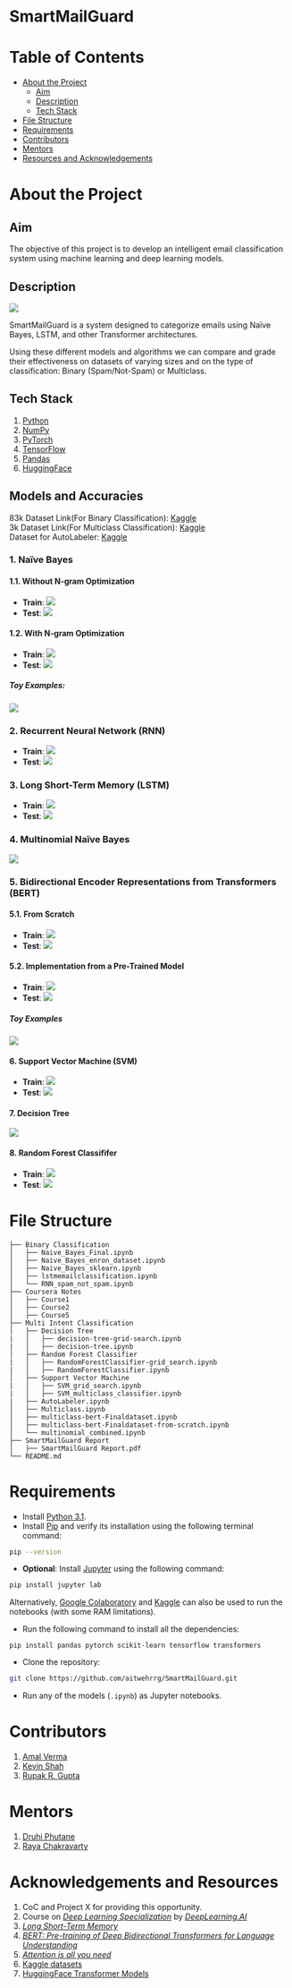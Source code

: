 # SmartMailGuard
# Table of Contents

- [About the Project](#about-the-project)
	- [Aim](#aim)
	- [Description](#description)
	- [Tech Stack](#tech-stack)
- [File Structure](#file-structure)
- [Requirements](#requirements)
- [Contributors](#contributors)
- [Mentors](#mentors)
- [Resources and Acknowledgements](#resources-and-acknowledgements)

# About the Project
## Aim

The objective of this project is to develop an intelligent email classification system using machine learning and deep learning models.

## Description

![](https://lh7-rt.googleusercontent.com/slidesz/AGV_vUdxr1hA556P3LyHXsHQAl0342btIbEHKfXUm5Ubr-SoGkIzortajR-8X9fCmn4aj1TznMczbVZ_XSVMs2elTKZQPzK67FTMjjST7XrsP10E9jGOtIRhrnO4At1C5Zgr443GIqhYhcuhYD0aqGTjmqE6-K12QZFT=s2048?key=9e3EFz_MWWXAqOMHKU1kTg)

SmartMailGuard is a system designed to categorize emails using Naïve Bayes, LSTM, and other Transformer architectures.

Using these different models and algorithms we can compare and grade their effectiveness on datasets of varying sizes and on the type of classification: Binary (Spam/Not-Spam) or Multiclass.

## Tech Stack

1. [Python](https://www.python.org/)
2. [NumPy](https://numpy.org/)
3. [PyTorch](https://pytorch.org/)
4. [TensorFlow](https://www.tensorflow.org/)
5. [Pandas](https://pandas.pydata.org/)
6. [HuggingFace](https://huggingface.co/)

## Models and Accuracies

83k Dataset Link(For Binary Classification): [Kaggle](https://www.kaggle.com/datasets/amalverma27/email-classification-dataset)<br>
3k Dataset Link(For Multiclass Classification): [Kaggle](https://www.kaggle.com/datasets/kevinzb56/final-combined)<br>
Dataset for AutoLabeler: [Kaggle](https://www.kaggle.com/datasets/amalverma27/multiclass-mail)

### 1. Naïve Bayes

#### 1.1. Without N-gram Optimization

- **Train**: ![](https://lh7-rt.googleusercontent.com/slidesz/AGV_vUdJZsgFPekxGzclL-KIvdHIZosz1ktyQjjNMKNg777uFzh_wA0avgpLH-CLKlF-qx15qZp7Tsdt9ApxKaWxELtXUlI7WVCH3hLNMpuinMAOAL-g7IAvilD3-fBNl2sHhVxHkleDXTO-IbD2hO-6lNO0yvPa7Ho=s2048?key=9e3EFz_MWWXAqOMHKU1kTg)
- **Test**: ![](https://lh7-rt.googleusercontent.com/slidesz/AGV_vUewwS3U92Kx_kuNhMcr-E0ks6-H5ZgNnX_E9c5k-0N8JMQF2PmYi0gKo9_RFqUhdIGg9HT2uwYT-J9AM-WUSEVqxo8eE4kAP7sXKkZHWyI_0bXC7F3TVtreOhzQy7lNEK4t-b2zWunkwwePC1vNAwH2C9W6GxZU=s2048?key=9e3EFz_MWWXAqOMHKU1kTg)
#### 1.2. With N-gram Optimization

- **Train**: ![](https://lh7-rt.googleusercontent.com/slidesz/AGV_vUcZj2F_xHOylMKHed0kUZ3_mXcc8j84lLTofpKX7TWn3P55ClWK6vcJbw81Fe2tvDd87CPCQG2ViJBtIN9U0gSBzfzxF73ebgvksCJ4mJUAzqjxHM3PIc41yqV9AxhRCDxAVQJ9_9-D765hFz4uj0BXV6vBNSWb=s2048?key=9e3EFz_MWWXAqOMHKU1kTg)
- **Test**: ![](https://lh7-rt.googleusercontent.com/slidesz/AGV_vUfzEcodN5Dxl2MmoyDF1J0viqglHNCfcA6Ki7-eX4354iOvOYxCYheNc_cIu9ANzciuTrMW176Indad_exFuov4tCTUhasX16mDMfGubziNiR1-AL4d1sSNg0sEN2OiTEI2LYy78ngOOeFIkNOZtjuivEk-9-lz=s2048?key=9e3EFz_MWWXAqOMHKU1kTg)

##### Toy Examples:

![](https://lh7-rt.googleusercontent.com/slidesz/AGV_vUecNG_z___gdxEkhi3zjhoyVNu-RPk4BHhgGpS8NDTWkp0CR8ymTMd_HMJyIZ-uW1IObh95t_j1NtGA_ofQLewH7MdC8yUaJ5PKDCFqVEM-iJcBZUsJ62qSV84i1PzXIkkGHLE76EOPc30Xp0sh3PYgdttNJtIj=s2048?key=9e3EFz_MWWXAqOMHKU1kTg)
### 2. Recurrent Neural Network (RNN)

- **Train**: ![](https://lh7-rt.googleusercontent.com/slidesz/AGV_vUd1VROZhMZflLsmdul4tne829ZKXm_E0g92Ohgyyd-Mqmcxs02xr0tRTiefY5HGmsdMEI0CilxGpRJJgEbFyTqUW7UpfOfi2LgufUB983lgTYmb9Eu1Xq6_uD_uU5Jh9-lxYGaKXYKCa37NO3msMrmKKLeQlp8=s2048?key=9e3EFz_MWWXAqOMHKU1kTg)
- **Test**: ![](https://lh7-rt.googleusercontent.com/slidesz/AGV_vUfqLQyPFaFXPBNyUF42aazZ7GKG27JYX0XhDwhpSGkcl0qZB_lts8qtMnOsrop83KfjLs37EVeZBdDrdrhAHSP5nESaD2DtsVB13aupW5F5Re6WhboV3Es_mTM6I__grZESD1R4ySdVHSIYWfPZdkGWgfRhmti0=s2048?key=9e3EFz_MWWXAqOMHKU1kTg)

### 3. Long Short-Term Memory (LSTM)

- **Train**: ![](https://lh7-rt.googleusercontent.com/slidesz/AGV_vUeE-rKCJa0pprSSpuhfDreGS4xr1h5CBcfQUVmktL2Uuvc0uNPCUO2hXrspmqwtgFeetg7SGhyaSLK47GajNHCLIfgJkntffxEpPf7rnALo2O4tyE-Y7Pvup5Zndjl21UEnntvJ1vaRbxU7qpEnqNMNV9UnOM4=s2048?key=9e3EFz_MWWXAqOMHKU1kTg)
- **Test**: ![](https://lh7-rt.googleusercontent.com/slidesz/AGV_vUczVo2_-tK7D1vZxNk0-GU2LOgzaemV28FrGemAcHuIignBHP8Y6C6WxcUHla4wwez5CAwyy2nOLfWXWfxU192GiIYjbzrEm9yip-XqP27ZbVn47eYeJnn2Hnr3psS7Chm5oCIAekMmo70q0-RErRMQNmB_xHA=s2048?key=9e3EFz_MWWXAqOMHKU1kTg)

### 4. Multinomial Naïve Bayes

![](https://lh7-rt.googleusercontent.com/slidesz/AGV_vUdqOiwp4MVN967XGa3xecauK3u2iibMCjTQZ0r2kpjxNeZ1QjTTt_1hQe7uBA9TY2Z-FKsn1jGtBavAAjx1gzobLhIRa5BQEjd4MZDq8Fib0eJ-B9NVe83Vy6KPmcFO-yqOsdrzvv-FxekXPGQd6w1SJKixshok=s2048?key=9e3EFz_MWWXAqOMHKU1kTg)

### 5. Bidirectional Encoder Representations from Transformers (BERT)

#### 5.1. From Scratch

- **Train**: ![](https://lh7-rt.googleusercontent.com/slidesz/AGV_vUdUQswILD76uT4y2dwIqNj0xlujaT0nzWwfyz0HkWo0pJRwJk7ddmLCWYJVGiyPbgS_pCcKEhj0jQSg58VqehwE5Ey9vKGYAb3qLOcGCMURtpMERDoJS3-w_vnFqlmL_ZYLnnfu9W822fuZR2shoVcBaQMRSdo=s2048?key=9e3EFz_MWWXAqOMHKU1kTg)
- **Test**: ![](https://lh7-rt.googleusercontent.com/slidesz/AGV_vUcugxD2-coTTGziASOaz8EkKhJ3iFKZaOyu2PNt7e1NnF9MjiW8PYoJwQzJVR-gfhrCR0WQGXLPwFk-g4AqkEHEWMdpGZFJNGIqll5dFGFnZf1XFyGxXfpRLMuppcy121BMZNXaTkrMjDehQRj57I73PK7_09C3=s2048?key=9e3EFz_MWWXAqOMHKU1kTg)

#### 5.2. Implementation from a Pre-Trained Model

- **Train**: ![](https://lh7-rt.googleusercontent.com/slidesz/AGV_vUcMLFelDa1U0hftQRtV1WaFlgx4Cy5KGYraQ5yrR33J8CMCFzWZYjvzPXB1-I4oK7dtFStfv3iD2VJNm4ysOA8OI4N1-cP41JjY9MExx1cTIMM9VzlVzObHUTZ3_6EWhIEIfteecsShFHxm9pYVf6wU7k65h60=s2048?key=9e3EFz_MWWXAqOMHKU1kTg)
- **Test**: ![](https://lh7-rt.googleusercontent.com/slidesz/AGV_vUeZrEkNRXIpYV5BlE9CeQtBhWmX8S-VFUt2crLP8-80X0cYpJ-0M9oaVSrkyxIS7JzGLwzPOrgjdBmSGkzrJlETOCv83dNS5Mj5InPN5zZq23J-c_A4bblTQJM6FUb18y3VbFWJt_pLX-tuDRF1whmx88XIZ4M=s2048?key=9e3EFz_MWWXAqOMHKU1kTg)
##### Toy Examples

![](https://lh7-rt.googleusercontent.com/slidesz/AGV_vUe-K3fsFCyeBKbfnZI38UpNj0Ugy9P_aIn6fn---W-iKwXjnCbAJfIDMKSe7yD5FYxQgKiGzsMlc0e3GUhDaqzOaSmPzUS5VhvfuF6VKxWoKnjo__jTCPzAPN2X3CMmSVFWtgqHRGemJLvWLT69eyb7M5CRjdr7=s2048?key=9e3EFz_MWWXAqOMHKU1kTg)

#### 6. Support Vector Machine (SVM)

- **Train**: ![](https://lh7-rt.googleusercontent.com/slidesz/AGV_vUdQUZns37mw6oUetj_s_ARS4Pe1e5oiRLmJEgfzeZV9sdy32M8lmSefu1yMgPDywprWLEh--1CqR-2b645jaResMfKHA2CWzuMpWfTaoAf2LqMfiDqJyVCAY9epQN71B6qgMHNLGQqssFg_ALJMll51M1p07Cvj=s2048?key=9e3EFz_MWWXAqOMHKU1kTg)
- **Test**: ![](https://lh7-rt.googleusercontent.com/slidesz/AGV_vUcWBdrrR3LG3MLH_C7ldfJOEYrDyNB6326PEqDwnZVKSLoN6M3Beq05Ear_qaDVRY7XxbGLjtLL6GeN5hd26KA-DeVlY2bww9HwMnvD-YTSAbVA8O5eHHduXul2Fbv9EtJr3jLWq2HvzpnobZGnJRPNlJcuFIz7=s2048?key=9e3EFz_MWWXAqOMHKU1kTg)

#### 7. Decision Tree

![](https://lh7-rt.googleusercontent.com/slidesz/AGV_vUfs_BtKHlb2uoomNFeQAmzrmj1NDgK6yedHUZ4GFe4DqhGpz5EsJMa9kfxkBhR1sICfrJC3iPtrzPcD3yL0JbX7Ck0TVYORqHhd15EgyYMu2707RK3Cw6wd2XNvf1r9MTfdBvvHBN-M2CtTHGXL5UJBcQR2VTY3=s2048?key=9e3EFz_MWWXAqOMHKU1kTg)

#### 8. Random Forest Classififer

- **Train**: ![](https://lh7-rt.googleusercontent.com/slidesz/AGV_vUcKqZdOa9rJ7PFN2an3P-51iY-dF5DSJT30OD5M8UwCjpJv77g0AVJSOxkkVLQORY_xqOnSM5fK4CR2dDndDnCUTT9TDt3fxF2aTMrQTk9bDsbOCbmbH44ZXwr8LVGBDzZOH-CDYTmEzLOEFIpHrPXELIPkrR0=s2048?key=9e3EFz_MWWXAqOMHKU1kTg)
- **Test**: ![](https://lh7-rt.googleusercontent.com/slidesz/AGV_vUcH0KGa4L7s5YaQ1O3wmm0Lpzb8grOhBGTOZYLmnbGntjv5kL0eUamllL8vc1AtQ-8Vf86zELY4cijzfL6tGu3Ub_iPMp5pYgn7U-P73-tkW2XKKl_1eQKQRFQFadthvdZbj0IeTLvqAO829VXyURxnSEJtIehr=s2048?key=9e3EFz_MWWXAqOMHKU1kTg)
# File Structure
```
├── Binary Classification
│   ├── Naive_Bayes_Final.ipynb
│   ├── Naive_Bayes_enron_dataset.ipynb
│   ├── Naive_Bayes_sklearn.ipynb
│   ├── lstmemailclassification.ipynb
│   └── RNN_spam_not_spam.ipynb
├── Coursera Notes
│   ├── Course1
│   ├── Course2
│   ├── Course5
├── Multi Intent Classification
│   ├── Decision Tree
|   │   ├── decision-tree-grid-search.ipynb
|   │   ├── decision-tree.ipynb
│   ├── Random Forest Classifier
|   │   ├── RandomForestClassifier-grid_search.ipynb
|   │   ├── RandomForestClassifier.ipynb
│   ├── Support Vector Machine
|   │   ├── SVM_grid_search.ipynb
|   │   ├── SVM_multiclass_classifier.ipynb
|   ├── AutoLabeler.ipynb
│   ├── Multiclass.ipynb
│   ├── multiclass-bert-Finaldataset.ipynb
│   ├── multiclass-bert-Finaldataset-from-scratch.ipynb
│   └── multinomial_combined.ipynb
├── SmartMailGuard Report
│   ├── SmartMailGuard Report.pdf
└── README.md 
```

# Requirements

- Install [Python 3.1](https://www.python.org/downloads/).
- Install [Pip](https://pip.pypa.io/en/stable/installation/) and verify its installation using the following terminal command:

```bash
pip --version
```

- **Optional**: Install [Jupyter](https://jupyter.org/install) using the following command:

```bash
pip install jupyter lab
```

Alternatively, [Google Colaboratory](https://colab.research.google.com/) and [Kaggle](https://www.kaggle.com/) can also be used to run the notebooks (with some RAM limitations).

- Run the following command to install all the dependencies:

```
pip install pandas pytorch scikit-learn tensorflow transformers
```

- Clone the repository:

```bash
git clone https://github.com/aitwehrrg/SmartMailGuard.git
```

- Run any of the models (`.ipynb`) as Jupyter notebooks.
# Contributors

1. [Amal Verma](https://github.com/Amal-Verma)
2. [Kevin Shah](https://github.com/kevinzb56)
3. [Rupak R. Gupta](https://github.com/aitwehrrg)

# Mentors

1. [Druhi Phutane](https://github.com/druhi021204)
2. [Raya Chakravarty](https://github.com/Raya679)

# Acknowledgements and Resources

1. CoC and Project X for providing this opportunity.
2. Course on _[Deep Learning Specialization](https://www.coursera.org/specializations/deep-learning)_ by _[DeepLearning.AI](https://www.deeplearning.ai/)_
3. _[Long Short-Term Memory](https://deeplearning.cs.cmu.edu/F23/document/readings/LSTM.pdf)_
4. _[BERT: Pre-training of Deep Bidirectional Transformers for Language Understanding](https://arxiv.org/abs/1810.04805)_
5. _[Attention is all you need](https://arxiv.org/abs/1706.03762)_
6. [Kaggle datasets](https://www.kaggle.com/datasets)
7. [HuggingFace Transformer Models](https://huggingface.co/models)
